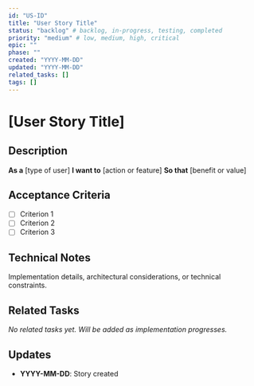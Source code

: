 ```yaml
---
id: "US-ID"
title: "User Story Title"
status: "backlog" # backlog, in-progress, testing, completed
priority: "medium" # low, medium, high, critical
epic: ""
phase: ""
created: "YYYY-MM-DD"
updated: "YYYY-MM-DD"
related_tasks: []
tags: []
---
```


# [User Story Title]

## Description
**As a** [type of user]
**I want to** [action or feature]
**So that** [benefit or value]

## Acceptance Criteria
- [ ] Criterion 1
- [ ] Criterion 2
- [ ] Criterion 3

## Technical Notes
Implementation details, architectural considerations, or technical constraints.

## Related Tasks
*No related tasks yet. Will be added as implementation progresses.*

## Updates
- **YYYY-MM-DD**: Story created 